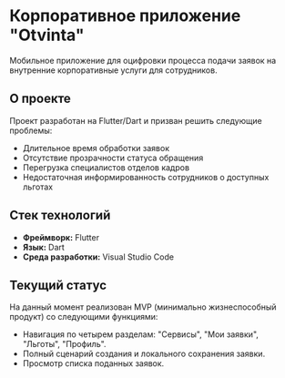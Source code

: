 # Корпоративное приложение "Otvinta"

Мобильное приложение для оцифровки процесса подачи заявок на внутренние корпоративные услуги для сотрудников.

## О проекте

Проект разработан на Flutter/Dart и призван решить следующие проблемы:
- Длительное время обработки заявок
- Отсутствие прозрачности статуса обращения
- Перегрузка специалистов отделов кадров
- Недостаточная информированность сотрудников о доступных льготах

## Стек технологий

- **Фреймворк:** Flutter
- **Язык:** Dart
- **Среда разработки:** Visual Studio Code

## Текущий статус

На данный момент реализован MVP (минимально жизнеспособный продукт) со следующими функциями:
- Навигация по четырем разделам: "Сервисы", "Мои заявки", "Льготы", "Профиль".
- Полный сценарий создания и локального сохранения заявки.
- Просмотр списка поданных заявок.